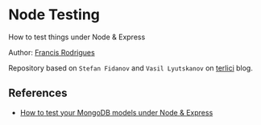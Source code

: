 # Node Testing #

How to test things under Node & Express

Author: [Francis Rodrigues][1]

Repository based on `Stefan Fidanov` and `Vasil Lyutskanov` on [terlici][2] blog.


## References ##

- [How to test your MongoDB models under Node & Express][3]


[1]: https://github.com/francisrod01/
[2]: https://www.terlici.com/
[3]: https://www.terlici.com/2014/09/15/node-testing.html
